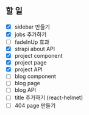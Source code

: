 ## 할 일

- [x] sidebar 만들기
- [x] jobs 추가하기
- [ ] fadeInUp 효과
- [x] strapi about API
- [x] project component
- [x] project page
- [x] project API
- [ ] blog component
- [ ] blog page
- [ ] blog API
- [ ] title 추가하기 (react-helmet)
- [ ] 404 page 만들기
